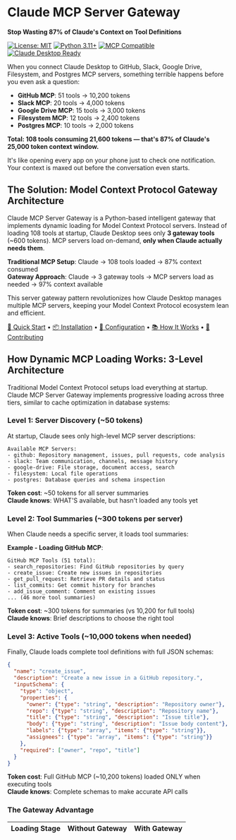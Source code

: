 # Claude MCP Server Gateway

**Stop Wasting 87% of Claude's Context on Tool Definitions**

[![License: MIT](https://img.shields.io/badge/License-MIT-yellow.svg)](https://opensource.org/licenses/MIT)
[![Python 3.11+](https://img.shields.io/badge/python-3.11+-blue.svg)](https://www.python.org/downloads/)
[![MCP Compatible](https://img.shields.io/badge/MCP-Compatible-green.svg)](https://modelcontextprotocol.io)
[![Claude Desktop Ready](https://img.shields.io/badge/Claude_Desktop-Ready-purple.svg)](https://claude.ai/download)

When you connect Claude Desktop to GitHub, Slack, Google Drive, Filesystem, and Postgres MCP servers, something terrible happens before you even ask a question:

- **GitHub MCP**: 51 tools → 10,200 tokens
- **Slack MCP**: 20 tools → 4,000 tokens  
- **Google Drive MCP**: 15 tools → 3,000 tokens
- **Filesystem MCP**: 12 tools → 2,400 tokens
- **Postgres MCP**: 10 tools → 2,000 tokens

**Total: 108 tools consuming 21,600 tokens — that's 87% of Claude's 25,000 token context window.**

It's like opening every app on your phone just to check one notification. Your context is maxed out before the conversation even starts.

## The Solution: Model Context Protocol Gateway Architecture

Claude MCP Server Gateway is a Python-based intelligent gateway that implements dynamic loading for Model Context Protocol servers. Instead of loading 108 tools at startup, Claude Desktop sees only **3 gateway tools** (~600 tokens). MCP servers load on-demand, **only when Claude actually needs them**.

**Traditional MCP Setup**: Claude → 108 tools loaded → 87% context consumed  
**Gateway Approach**: Claude → 3 gateway tools → MCP servers load as needed → 97% context available

This server gateway pattern revolutionizes how Claude Desktop manages multiple MCP servers, keeping your Model Context Protocol ecosystem lean and efficient.

[🚀 Quick Start](#quick-start) • [📦 Installation](#installation) • [🔧 Configuration](#configuration) • [📚 How It Works](#how-dynamic-mcp-loading-works-3-level-architecture) • [🤝 Contributing](#contributing)

## How Dynamic MCP Loading Works: 3-Level Architecture

Traditional Model Context Protocol setups load everything at startup. Claude MCP Server Gateway implements progressive loading across three tiers, similar to cache optimization in database systems:

### Level 1: Server Discovery (~50 tokens)
At startup, Claude sees only high-level MCP server descriptions:

```
Available MCP Servers:
- github: Repository management, issues, pull requests, code analysis
- slack: Team communication, channels, message history
- google-drive: File storage, document access, search
- filesystem: Local file operations
- postgres: Database queries and schema inspection
```

**Token cost**: ~50 tokens for all server summaries  
**Claude knows**: WHAT'S available, but hasn't loaded any tools yet

### Level 2: Tool Summaries (~300 tokens per server)
When Claude needs a specific server, it loads tool summaries:

**Example - Loading GitHub MCP**:
```
GitHub MCP Tools (51 total):
- search_repositories: Find GitHub repositories by query
- create_issue: Create new issues in repositories
- get_pull_request: Retrieve PR details and status
- list_commits: Get commit history for branches
- add_issue_comment: Comment on existing issues
... (46 more tool summaries)
```

**Token cost**: ~300 tokens for summaries (vs 10,200 for full tools)  
**Claude knows**: Brief descriptions to choose the right tool

### Level 3: Active Tools (~10,000 tokens when needed)
Finally, Claude loads complete tool definitions with full JSON schemas:

```json
{
  "name": "create_issue",
  "description": "Create a new issue in a GitHub repository.",
  "inputSchema": {
    "type": "object",
    "properties": {
      "owner": {"type": "string", "description": "Repository owner"},
      "repo": {"type": "string", "description": "Repository name"},
      "title": {"type": "string", "description": "Issue title"},
      "body": {"type": "string", "description": "Issue body content"},
      "labels": {"type": "array", "items": {"type": "string"}},
      "assignees": {"type": "array", "items": {"type": "string"}}
    },
    "required": ["owner", "repo", "title"]
  }
}
```

**Token cost**: Full GitHub MCP (~10,200 tokens) loaded ONLY when executing tools  
**Claude knows**: Complete schemas to make accurate API calls

### The Gateway Advantage

| Loading Stage | Without Gateway | With Gateway |
|--------------|----------------|--------------|
